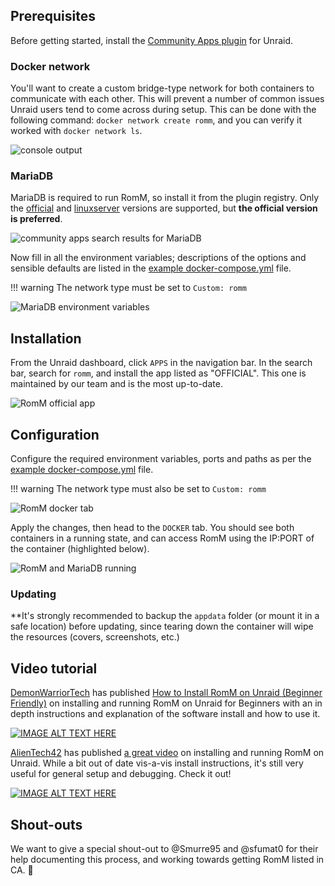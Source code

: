 ## Prerequisites

Before getting started, install the [Community Apps plugin](https://forums.unraid.net/topic/38582-plug-in-community-applications/) for Unraid.

### Docker network

You'll want to create a custom bridge-type network for both containers to communicate with each other. This will prevent a number of common issues Unraid users tend to come across during setup. This can be done with the following command: `docker network create romm`, and you can verify it worked with `docker network ls`.

![console output](https://github.com/user-attachments/assets/bac31998-1911-4085-b115-8dd93d519b8b)

### MariaDB

MariaDB is required to run RomM, so install it from the plugin registry. Only the [official](https://hub.docker.com/_/mariadb) and [linuxserver](https://github.com/linuxserver/docker-mariadb/pkgs/container/mariadb) versions are supported, but **the official version is preferred**.

![community apps search results for MariaDB](https://github.com/user-attachments/assets/76f4b6ef-5b63-454f-9357-d2920b9afd0e)

Now fill in all the environment variables; descriptions of the options and sensible defaults are listed in the [example docker-compose.yml](https://github.com/rommapp/romm/blob/release/examples/docker-compose.example.yml) file.

<!-- prettier-ignore -->
!!! warning
    The network type must be set to `Custom: romm`

![MariaDB environment variables](https://github.com/user-attachments/assets/a11906c5-25b2-46f1-906b-451a9ee39dca)

## Installation

From the Unraid dashboard, click `APPS` in the navigation bar. In the search bar, search for `romm`, and install the app listed as "OFFICIAL". This one is maintained by our team and is the most up-to-date.

![RomM official app](https://github.com/user-attachments/assets/57c4d47a-8604-4e8d-b05a-84dd68dda124)

## Configuration

Configure the required environment variables, ports and paths as per the [example docker-compose.yml](https://github.com/rommapp/romm/blob/release/examples/docker-compose.example.yml) file.

<!-- prettier-ignore -->
!!! warning
    The network type must also be set to `Custom: romm`

![RomM docker tab](https://github.com/user-attachments/assets/4c4210c2-ed00-4790-a945-65cbe33620b0)

Apply the changes, then head to the `DOCKER` tab. You should see both containers in a running state, and can access RomM using the IP:PORT of the container (highlighted below).

![RomM and MariaDB running](https://github.com/user-attachments/assets/cba26de1-d2c9-4fff-88d8-bc7701f0dd88)

### Updating

\*\*It's strongly recommended to backup the `appdata` folder (or mount it in a safe location) before updating, since tearing down the container will wipe the resources (covers, screenshots, etc.)

## Video tutorial

[DemonWarriorTech](https://www.youtube.com/@DemonWarriorTech) has published [How to Install RomM on Unraid (Beginner Friendly)](https://www.youtube.com/watch?v=Oo5obHNy2iw) on installing and running RomM on Unraid for Beginners with an in depth instructions and explanation of the software install and how to use it.

[![IMAGE ALT TEXT HERE](https://img.youtube.com/vi/Oo5obHNy2iw/0.jpg)](https://www.youtube.com/watch?v=Oo5obHNy2iw)

[AlienTech42](https://www.youtube.com/@AlienTech42) has published [a great video](https://www.youtube.com/watch?v=ls5YcsFdwLQ) on installing and running RomM on Unraid. While a bit out of date vis-a-vis install instructions, it's still very useful for general setup and debugging. Check it out!

[![IMAGE ALT TEXT HERE](https://img.youtube.com/vi/ls5YcsFdwLQ/0.jpg)](https://www.youtube.com/watch?v=ls5YcsFdwLQ)

## Shout-outs

We want to give a special shout-out to @Smurre95 and @sfumat0 for their help documenting this process, and working towards getting RomM listed in CA. 🤝
